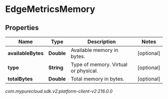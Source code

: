 # EdgeMetricsMemory


## Properties

| Name | Type | Description | Notes |
| ------------ | ------------- | ------------- | ------------- |
| **availableBytes** | **Double** | Available memory in bytes. |  [optional] |
| **type** | **String** | Type of memory. Virtual or physical. |  [optional] |
| **totalBytes** | **Double** | Total memory in bytes. |  [optional] |




_com.mypurecloud.sdk.v2:platform-client-v2:216.0.0_
